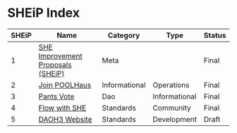 # SHEiP Index

| SHEiP | Name                                                             | Category      | Type          | Status |
| ----- | ---------------------------------------------------------------- | ------------- | ------------- | ------ |
| 1     | [SHE Improvement Proposals (SHEiP)](./SHEiPs/SHEiP-1/SHEiP-1.md) | Meta          |               | Final  |
| 2     | [Join POOLHaus](./SHEiPs/SHEiP-2/SHEiP-2.md)                     | Informational | Operations    | Final  |
| 3     | [Pants Vote](./SHEiPs/SHEiP-3/SHEiP-3.md)                        | Dao           | Informational | Final  |
| 4     | [Flow with SHE](./SHEiPs/SHEiP-4/SHEiP-4.md)                     | Standards     | Community     | Final  |
| 5     | [DAOH3 Website](./SHEiPs/SHEiP-5/SHEiP-5.md)                     | Standards     | Development   | Draft  |
